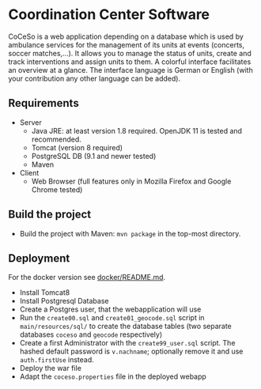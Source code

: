 # Coordination Center Software

CoCeSo is a web application depending on a database which is used by ambulance services
for the management of its units at events (concerts, soccer matches,...).
It allows you to manage the status of units, create and track interventions and assign units to them.
A colorful interface facilitates an overview at a glance.
The interface language is German or English (with your contribution any other language can be added).

## Requirements

* Server
  * Java JRE: at least version 1.8 required. OpenJDK 11 is tested and recommended.
  * Tomcat (version 8 required)
  * PostgreSQL DB (9.1 and newer tested)
  * Maven
* Client
  * Web Browser (full features only in Mozilla Firefox and Google Chrome tested)

## Build the project

* Build the project with Maven: `mvn package` in the top-most directory.

## Deployment

For the docker version see [docker/README.md](docker/README.md).

* Install Tomcat8
* Install Postgresql Database
* Create a Postgres user, that the webapplication will use
* Run the `create00.sql` and `create01_geocode.sql` script in `main/resources/sql/` to create the database tables (two separate databases `coceso` and `geocode` respectively)
* Create a first Administrator with the `create99_user.sql` script. The hashed default password is `v.nachname`; optionally remove it and use `auth.firstUse` instead.
* Deploy the war file
* Adapt the `coceso.properties` file in the deployed webapp

